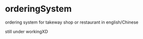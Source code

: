 # orderingSystem
ordering system for takeway shop or restaurant in english/Chinese

still under workingXD


